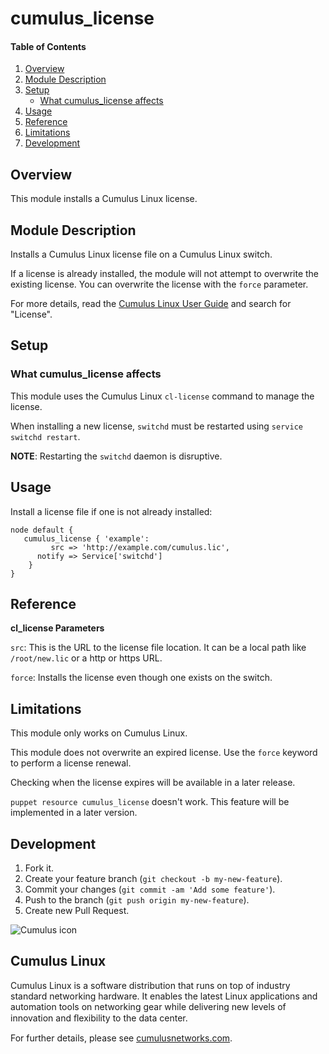 # cumulus_license

#### Table of Contents

1. [Overview](#overview)
2. [Module Description](#module-description)
3. [Setup](#setup)
    * [What cumulus_license affects](#what-cumulus_license-affects)
4. [Usage](#usage)
5. [Reference](#reference)
5. [Limitations](#limitations)
6. [Development](#development)

## Overview

This module installs a Cumulus Linux license.

## Module Description

Installs a Cumulus Linux license file on a Cumulus Linux switch.

If a license is already installed, the module will not attempt to overwrite the existing license. You can overwrite the license with the `force` parameter.

For more details, read the [Cumulus Linux User Guide](http://docs.cumulusnetworks.com) and search for "License".

## Setup

### What cumulus_license affects

This module uses the Cumulus Linux `cl-license` command to manage the license.

When installing a new license, `switchd` must be restarted using ``service switchd restart``.

**NOTE**: 
Restarting the `switchd` daemon is disruptive.


## Usage

Install a license file if one is not already installed:

```
node default {
   cumulus_license { 'example':
	     src => 'http://example.com/cumulus.lic',
	  notify => Service['switchd'] 
	}
}
```

## Reference

**cl_license Parameters**
 
   `src`: This is the URL to the license file location. It can be a local path like `/root/new.lic` or a http or https URL.
   
   `force`: Installs the license even though one exists on the switch.

## Limitations

This module only works on Cumulus Linux.

This module does not overwrite an expired license. Use the `force` keyword to perform a license renewal. 

Checking when the license expires will be available in a later release.

`puppet resource cumulus_license` doesn't work. This feature will be implemented in a later version.

## Development

1. Fork it.
2. Create your feature branch (`git checkout -b my-new-feature`).
3. Commit your changes (`git commit -am 'Add some feature'`).
4. Push to the branch (`git push origin my-new-feature`).
5. Create new Pull Request.


![Cumulus icon](http://cumulusnetworks.com/static/cumulus/img/logo_2014.png)

## Cumulus Linux

Cumulus Linux is a software distribution that runs on top of industry standard networking hardware. It enables the latest Linux applications and automation tools on networking gear while delivering new levels of innovation and ﬂexibility to the data center.

For further details, please see [cumulusnetworks.com](http://www.cumulusnetworks.com).
